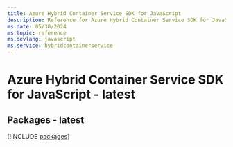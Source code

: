 ```yaml
---
title: Azure Hybrid Container Service SDK for JavaScript
description: Reference for Azure Hybrid Container Service SDK for JavaScript
ms.date: 05/30/2024
ms.topic: reference
ms.devlang: javascript
ms.service: hybridcontainerservice
---
```

# Azure Hybrid Container Service SDK for JavaScript - latest
## Packages - latest
[!INCLUDE [packages](hybrid-container-service-index.md)]